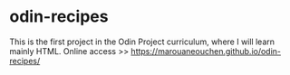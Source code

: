 # odin-recipes
This is the first project in the Odin Project curriculum, where I will learn mainly HTML.
Online access >> https://marouaneouchen.github.io/odin-recipes/
